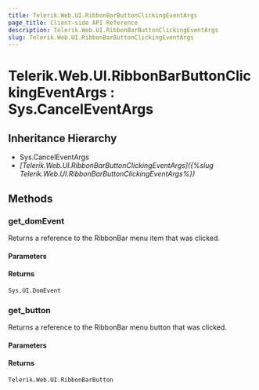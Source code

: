 ```yaml
---
title: Telerik.Web.UI.RibbonBarButtonClickingEventArgs
page_title: Client-side API Reference
description: Telerik.Web.UI.RibbonBarButtonClickingEventArgs
slug: Telerik.Web.UI.RibbonBarButtonClickingEventArgs
---
```


# Telerik.Web.UI.RibbonBarButtonClickingEventArgs : Sys.CancelEventArgs

## Inheritance Hierarchy

* Sys.CancelEventArgs
* *[Telerik.Web.UI.RibbonBarButtonClickingEventArgs]({%slug Telerik.Web.UI.RibbonBarButtonClickingEventArgs%})*

## Methods

### get_domEvent

Returns a reference to the RibbonBar menu item that was clicked.

#### Parameters

#### Returns

`Sys.UI.DomEvent` 

### get_button

Returns a reference to the RibbonBar menu button that was clicked.

#### Parameters

#### Returns

`Telerik.Web.UI.RibbonBarButton`